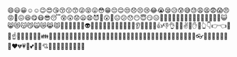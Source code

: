 😄😃😀☺️☺️😉😍😘😚😗😙😜😝😛😳😁😔😌😒😞😣😢😂😭😪😥😰😅😓😩😫😨😱😠😡😤😖😆😋😷😎😴😵😲😟😦😧😈👿😮😬😐😕😯😶😇😏😑👲👳👮👷💂👶👦👧👨👩👴👵👱👼👸😺😸😻😽😼🙀😿😹😾👹👺🙈🙉🙊💀👽💩🔥✨🌟💫💥💢💦💧💤💨👂👀👃👅👄👍👎👌👊✊✌️👋✋👐👆👇👉👈🙌🙏☝️👏💪🚶🏃💃👫👪👬👭💏💑👯🙆🙅💁🙋💆💇💅👰🙎🙍🙇🎩👑👒👟👞👡👠👢👕👔👚👗🎽👖👘👙💼👜👝👛👓🎀🌂💄💛💙💜💚❤️💔💗💓💕💖💞💘💌💋💍💎👤👥💬👣💭